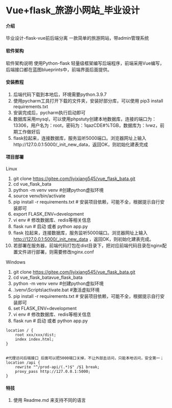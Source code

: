 # Vue+flask_旅游小网站_毕业设计

#### 介绍
毕业设计-flask-vue前后端分离
一款简单的旅游网站，带admin管理系统

#### 软件架构
软件架构说明
使用Python-flask 轻量级框架编写后端程序，前端采用Vue编写，后端接口都在蓝图blueprints中，前端界面后面提供。

#### 安装教程

1.  后端代码下载到本地后，环境需要python.3.9.7
2.  使用pycharm工具打开下载的文件夹，安装好部分库，可以使用 pip3 install requirements.txt
3.  安装完成后，pycharm执行启动即可
4.  数据库采用mysql，可以使用phpstuty创建本地数据库，连接的端口为：13306，用户名为：root，密码为：1qazCDE#%TGB，数据库为：lvwz，前期工作做好后
5.  flask拉起来，连接数据库，服务监听5000端口。浏览器网址上输入http://127.0.0.1:5000/_init_new_data，返回OK，则初始化建表完成

#### **项目部署** 

Linux
1. git clone https://gitee.com/liyixiang545/vue_flask_bata.git
2. cd vue_flask_bata
3. python -m venv venv  #创建python虚拟环境
4. source venv/bin/activate
5. pip install -r requirements.txt # 安装项目依赖，可能不全，根据提示自行安装即可
6. export FLASK_ENV=development
7. vi env # 修改数据库、redis等相关信息
8. flask run # 启动  或者 python app.py
9. flask 拉起来，连接数据库，服务监听5000端口。浏览器网址上输入 http://127.0.0.1:5000/_init_new_data ，返回OK，则初始化建表完成。
10. 若部署在服务器，前端代码打包在dist目录下，把对应前端代码目录在nginx配置文件进行部署，则需要修改nginx.conf

Windows
1. git clone https://gitee.com/liyixiang545/vue_flask_bata.git
2. cd vue_flask_batavue_flask_bata
3. python -m venv venv  #创建python虚拟环境
4. .\venv\Scripts\activate.bat #激活虚拟环境
5. pip install -r requirements.txt # 安装项目依赖，可能不全，根据提示自行安装即可
6. set FLASK_ENV=development
7. vi env # 修改数据库、redis等相关信息
8. flask run # 启动  或者 python app.py


```
location / {
    root xxx/xxx/dist;
    index index.html;
}


#代理访问后端接口 后面可以把5000端口关掉，不让外部去访问，只能本地访问，安全第一；
location /api {
    rewrite "^/prod-api/(.*)$" /$1 break;
    proxy_pass http://127.0.0.1:5000;
}
```



#### 特技

1.  使用 Readme.md 来支持不同的语言